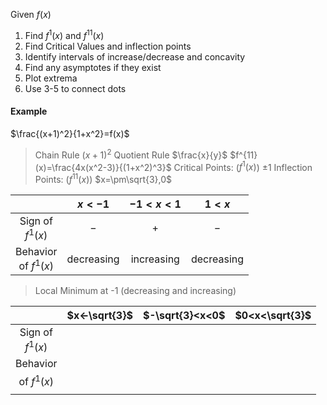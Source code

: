 Given $f(x)$
1. Find $f^1(x)$ and $f^11(x)$
2. Find Critical Values and inflection points
3. Identify intervals of increase/decrease and concavity
4. Find any asymptotes if they exist
5. Plot extrema
6. Use 3-5 to connect dots
#### Example
$\frac{(x+1)^2}{1+x^2}=f(x)$
> Chain Rule $(x+1)^2$
> Quotient Rule $\frac{x}{y}$
> $f^{11}(x)=\frac{4x(x^2-3)}{(1+x^2)^3}$
> Critical Points: ($f^1(x)$) $\pm1$
> Inflection Points: ($f^{11}(x)$) $x=\pm\sqrt{3},0$

|                         |   $x<-1$   |  $-1<x<1$  |   $1<x$    |
| :---------------------: | :--------: | :--------: | :--------: |
|   Sign of<br>$f^1(x)$   |    $-$     |    $+$     |    $-$     |
| Behavior<br>of $f^1(x)$ | decreasing | increasing | decreasing |

> Local Minimum at -1 (decreasing and increasing)

|                     | $x<-\sqrt{3}$ | $-\sqrt{3}<x<0$ | $0<x<\sqrt{3}$ |
| :-----------------: | ------------- | --------------- | -------------- |
| Sign of<br>$f^1(x)$ |               |                 |                |
|      Behavior       |               |                 |                |
|     of $f^1(x)$     |               |                 |                |
|                     |               |                 |                |
